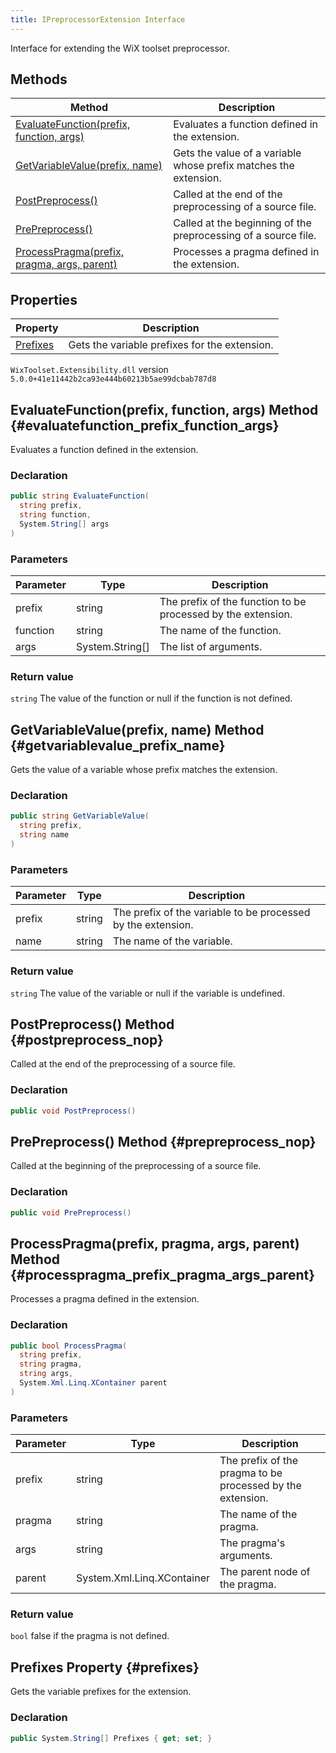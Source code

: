 ```yaml
---
title: IPreprocessorExtension Interface
---
```

Interface for extending the WiX toolset preprocessor.
## Methods
| Method | Description |
| ------ | ----------- |
| [EvaluateFunction(prefix, function, args)](#evaluatefunction_prefix_function_args) | Evaluates a function defined in the extension. |
| [GetVariableValue(prefix, name)](#getvariablevalue_prefix_name) | Gets the value of a variable whose prefix matches the extension. |
| [PostPreprocess()](#postpreprocess_nop) | Called at the end of the preprocessing of a source file. |
| [PrePreprocess()](#prepreprocess_nop) | Called at the beginning of the preprocessing of a source file. |
| [ProcessPragma(prefix, pragma, args, parent)](#processpragma_prefix_pragma_args_parent) | Processes a pragma defined in the extension. |
## Properties
| Property | Description |
| ------ | ----------- |
| [Prefixes](#prefixes) | Gets the variable prefixes for the extension. |
`WixToolset.Extensibility.dll` version `5.0.0+41e11442b2ca93e444b60213b5ae99dcbab787d8`
## EvaluateFunction(prefix, function, args) Method {#evaluatefunction_prefix_function_args}
Evaluates a function defined in the extension.
### Declaration
```cs
public string EvaluateFunction(
  string prefix,
  string function,
  System.String[] args
)
```
### Parameters
| Parameter | Type | Description |
| --------- | ---- | ----------- |
| prefix | string | The prefix of the function to be processed by the extension. |
| function | string | The name of the function. |
| args | System.String[] | The list of arguments. |
### Return value
`string` The value of the function or null if the function is not defined.
## GetVariableValue(prefix, name) Method {#getvariablevalue_prefix_name}
Gets the value of a variable whose prefix matches the extension.
### Declaration
```cs
public string GetVariableValue(
  string prefix,
  string name
)
```
### Parameters
| Parameter | Type | Description |
| --------- | ---- | ----------- |
| prefix | string | The prefix of the variable to be processed by the extension. |
| name | string | The name of the variable. |
### Return value
`string` The value of the variable or null if the variable is undefined.
## PostPreprocess() Method {#postpreprocess_nop}
Called at the end of the preprocessing of a source file.
### Declaration
```cs
public void PostPreprocess()
```
## PrePreprocess() Method {#prepreprocess_nop}
Called at the beginning of the preprocessing of a source file.
### Declaration
```cs
public void PrePreprocess()
```
## ProcessPragma(prefix, pragma, args, parent) Method {#processpragma_prefix_pragma_args_parent}
Processes a pragma defined in the extension.
### Declaration
```cs
public bool ProcessPragma(
  string prefix,
  string pragma,
  string args,
  System.Xml.Linq.XContainer parent
)
```
### Parameters
| Parameter | Type | Description |
| --------- | ---- | ----------- |
| prefix | string | The prefix of the pragma to be processed by the extension. |
| pragma | string | The name of the pragma. |
| args | string | The pragma's arguments. |
| parent | System.Xml.Linq.XContainer | The parent node of the pragma. |
### Return value
`bool` false if the pragma is not defined.
## Prefixes Property {#prefixes}
Gets the variable prefixes for the extension.
### Declaration
```cs
public System.String[] Prefixes { get; set; }
```
